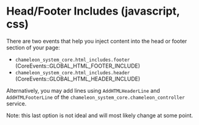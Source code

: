 # Head/Footer Includes (javascript, css)

There are two events that help you inject content into the head or footer section of your page:

- `chameleon_system_core.html_includes.footer` (CoreEvents::GLOBAL_HTML_FOOTER_INCLUDE)
- `chameleon_system_core.html_includes.header` (CoreEvents::GLOBAL_HTML_HEADER_INCLUDE)

Alternatively, you may add lines using `AddHTMLHeaderLine` and `AddHTMLFooterLine` of the `chameleon_system_core.chameleon_controller` service.

Note: this last option is not ideal and will most likely change at some point.
